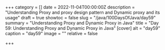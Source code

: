 +++
category = []
date = 2022-11-04T00:00:00Z
description = "Understanding Proxy and proxy design pattern and Dynamic proxy and its usage"
draft = true
showtoc = false
slug = "/java/100DaysOfJava/day59"
summary = "Understanding Proxy and Dynamic Proxy in Java"
title = "Day 59: Understanding Proxy and Dynamic Proxy in Java"
[cover]
alt = "day59"
caption = "day59"
image = ""
relative = false

+++
